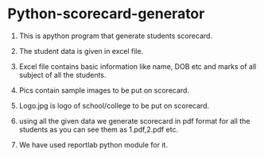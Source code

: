 # Python-scorecard-generator
1. This is apython program that generate students scorecard.
2. The student data is given in excel file.
3. Excel file contains basic information like name, DOB etc and marks of all subject of all the students.
4. Pics contain sample images to be put on scorecard.
5. Logo.jpg is logo of school/college to be put on scorecard.

6. using all the given data we generate scorecard in pdf format for all the students as you can see them as 1.pdf,2.pdf etc.
7. We have used reportlab python module for it.
